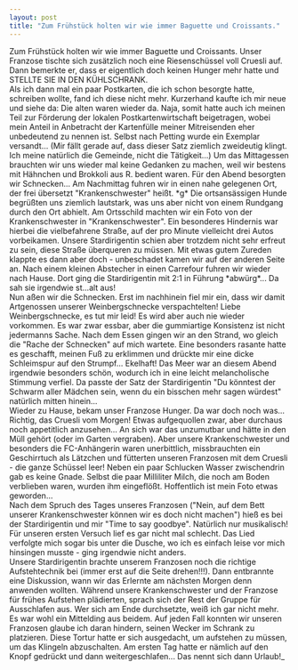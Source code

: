 ```yaml
---
layout: post
title: "Zum Frühstück holten wir wie immer Baguette und Croissants."
---
```


Zum Frühstück holten wir wie immer Baguette und Croissants. Unser Franzose tischte sich zusätzlich noch eine Riesenschüssel voll Cruesli auf. Dann bemerkte er, dass er eigentlich doch keinen Hunger mehr hatte und STELLTE SIE IN DEN KÜHLSCHRANK.  
Als ich dann mal ein paar Postkarten, die ich schon besorgte hatte, schreiben wollte, fand ich diese nicht mehr. Kurzerhand kaufte ich mir neue und siehe da: Die alten waren wieder da. Naja, somit hatte auch ich meinen Teil zur Förderung der lokalen Postkartenwirtschaft beigetragen, wobei mein Anteil in Anbetracht der Kartenfülle meiner Mitreisenden eher unbedeutend zu nennen ist. Selbst nach Petting wurde ein Exemplar versandt... (Mir fällt gerade auf, dass dieser Satz ziemlich zweideutig klingt. Ich meine natürlich die Gemeinde, nicht die Tätigkeit...) Um das Mittagessen brauchten wir uns wieder mal keine Gedanken zu machen, weil wir bestens mit Hähnchen und Brokkoli aus R. bedient waren. Für den Abend besorgten wir Schnecken... Am Nachmittag fuhren wir in einen nahe gelegenen Ort, der frei übersetzt "Krankenschwester" heißt. \*g\* Die ortsansässigen Hunde begrüßten uns ziemlich lautstark, was uns aber nicht von einem Rundgang durch den Ort abhielt. Am Ortsschild machten wir ein Foto von der Krankenschwester in "Krankenschwester". Ein besonderes Hindernis war hierbei die vielbefahrene Straße, auf der pro Minute vielleicht drei Autos vorbeikamen. Unsere Stardirigentin schien aber trotzdem nicht sehr erfreut zu sein, diese Straße überqueren zu müssen. Mit etwas gutem Zureden klappte es dann aber doch - unbeschadet kamen wir auf der anderen Seite an. Nach einem kleinen Abstecher in einen Carrefour fuhren wir wieder nach Hause. Dort ging die Stardirigentin mit 2:1 in Führung \*abwürg\*... Da sah sie irgendwie st...alt aus!  
Nun aßen wir die Schnecken. Erst im nachhinein fiel mir ein, dass wir damit Artgenossen unserer Weinbergschnecke verspachtelten! Liebe Weinbergschnecke, es tut mir leid! Es wird aber auch nie wieder vorkommen. Es war zwar essbar, aber die gummiartige Konsistenz ist nicht jedermanns Sache. Nach dem Essen gingen wir an den Strand, wo gleich die "Rache der Schnecken" auf mich wartete. Eine besonders rasante hatte es geschafft, meinen Fuß zu erklimmen und drückte mir eine dicke Schleimspur auf den Strumpf... Ekelhaft! Das Meer war an diesem Abend irgendwie besonders schön, wodurch ich in eine leicht melancholische Stimmung verfiel. Da passte der Satz der Stardirigentin "Du könntest der Schwarm aller Mädchen sein, wenn du ein bisschen mehr sagen würdest" natürlich mitten hinein...  
Wieder zu Hause, bekam unser Franzose Hunger. Da war doch noch was... Richtig, das Cruesli vom Morgen! Etwas aufgequollen zwar, aber durchaus noch appetitlich anzusehen... An sich war das unzumutbar und hätte in den Müll gehört (oder im Garten vergraben). Aber unsere Krankenschwester und besonders die FC-Anhängerin waren unerbittlich, missbrauchten ein Geschirrtuch als Lätzchen und fütterten unseren Franzosen mit dem Cruesli - die ganze Schüssel leer! Neben ein paar Schlucken Wasser zwischendrin gab es keine Gnade. Selbst die paar Milliliter Milch, die noch am Boden verblieben waren, wurden ihm eingeflößt. Hoffentlich ist mein Foto etwas geworden...  
Nach dem Spruch des Tages unseres Franzosen ("Nein, auf dem Bett unserer Krankenschwester können wir es doch nicht machen") hieß es bei der Stardirigentin und mir "Time to say goodbye". Natürlich nur musikalisch! Für unseren ersten Versuch lief es gar nicht mal schlecht. Das Lied verfolgte mich sogar bis unter die Dusche, wo ich es einfach leise vor mich hinsingen musste - ging irgendwie nicht anders.  
Unsere Stardirigentin brachte unserem Franzosen noch die richtige Aufstehtechnik bei (immer erst auf die Seite drehen!!!). Dann entbrannte eine Diskussion, wann wir das Erlernte am nächsten Morgen denn anwenden wollten. Während unsere Krankenschwester und der Franzose für frühes Aufstehen plädierten, sprach sich der Rest der Gruppe für Ausschlafen aus. Wer sich am Ende durchsetzte, weiß ich gar nicht mehr. Es war wohl ein Mittelding aus beidem. Auf jeden Fall konnten wir unseren Franzosen glaube ich daran hindern, seinen Wecker im Schrank zu platzieren. Diese Tortur hatte er sich ausgedacht, um aufstehen zu müssen, um das Klingeln abzuschalten. Am ersten Tag hatte er nämlich auf den Knopf gedrückt und dann weitergeschlafen... Das nennt sich dann Urlaub!_

